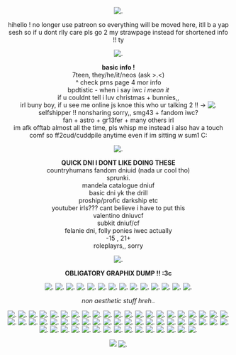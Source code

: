 <p align="center"
  
![.](https://64.media.tumblr.com/5be87049dbb6b99326067bc04022473d/8742a5525a904cb2-32/s2048x3072/40040085fe609943f49d10751f61953d7a1e1ec9.pnj)

<p align="center"
  
hihello ! no longer use patreon so everything will be moved here, itll b a yap sesh so if u dont rlly care pls go 2 my strawpage instead for shortened info !! ty

<p align="center"
  
![.](https://64.media.tumblr.com/eb25c12367403572dcca8d79d0e405d7/754803969c30b9cf-97/s250x400/202152324ab8f52015cc55dbd59cafa39029bef1.gifv)

<p align="center"

**basic info !**
<br>
7teen, they/he/it/neos (ask >.<)
<br>
^ check prns page 4 mor info 
<br>
bpdtistic - when i say iwc *i mean it*
<br>
if u couldnt tell i luv christmas + bunnies,,
<br>
irl buny boy, if u see me online js knoe this who ur talking 2 !! -> ![.](https://64.media.tumblr.com/54b510d0279221e4ca2e0fece5f372b5/cf492c2ab0c22fbd-fb/s75x75_c1/e39f604e787e657242f9ca8e8af53925ecd6d91b.gifv)
<br>
selfshipper !! nonsharing sorry,, smg43 + fandom iwc?
<br>
fan + astro + gr13fer + many others irl
<br>
im afk offtab almost all the time, pls whisp me instead i also hav a touch comf so ff2cud/cuddpile anytime even if im sitting w sum1 C:

<p align="center"
  
![.](https://64.media.tumblr.com/79c3564e49f84aaf8d968a5d3d0eec61/45bc1ad6625bafea-94/s1280x1920/49e8752bda9b8af7a9596e0795aad1bdde3653a3.gifv)

<p align="center"

**QUICK DNI I DONT LIKE DOING THESE**
<br>
countryhumans fandom dniuid (nada ur cool tho)
<br>
sprunki.
<br>
mandela catalogue dniuf
<br>
basic dni yk the drill
<br>
proship/profic darkship etc
<br>
youtuber irls??? cant believe i have to put this
<br>
valentino dniuvcf
<br>
subkit dniuf/cf
<br>
felanie dni, folly ponies iwec actually
<br>
-15 , 21+
<br>
roleplayrs,, sorry

<p align="center"
  
![.](https://64.media.tumblr.com/942e5a452e0cc6a405c5ddd685b09859/1308d9e078ff6f3d-f9/s640x960/333326fb4df1bef0b37f479d9462ebf0bd3b3f68.gifv)

<p align="center"

**OBLIGATORY GRAPHIX DUMP !! :3c**

<p align="center"
  
![.](https://64.media.tumblr.com/34c2170f55083192156a27940f3c4cac/8c49db604b0f3002-02/s100x200/b2d44bf69029f3fb10a50e08af113142cb9522b4.pnj) ![.](https://64.media.tumblr.com/db65fe69232814b36e7cdb2d66de899a/59e4fe077694f48e-29/s100x200/eaf21eb4db705a8d96a48e4f1cf0ce07fccd2bb1.gifv) ![.](https://64.media.tumblr.com/f22f24ed44c82a0730538b1759e2aad6/59e4fe077694f48e-94/s100x200/37327d3e6b1a78389c5b2a87cd53871bacd5511a.pnj) ![.](https://64.media.tumblr.com/ab5d82d54075b35f8156a20bd5ca4c97/47c4d724a89c0276-15/s100x200/58bca4b27607550ed9b2d007d10ded8871477c6c.pnj) ![.](https://64.media.tumblr.com/b07660ee8e715e61011b26db82d74c64/47c4d724a89c0276-c0/s100x200/5cc3b4dc3bda60bfa893fbae0a3301b85148a60b.pnj) ![.](https://64.media.tumblr.com/c67c70cdcab7bf9925ce28769feb5f24/8c49db604b0f3002-a4/s100x200/2e82471bab3f9d9a8b029c7b3e30cf4594fb5836.gifv) ![.](https://64.media.tumblr.com/cf7afc875178a62853e0ee6847577fb3/a2b9a9b92798b874-0a/s100x200/464e87c2400c1fb73b414f6571ad8732ecddbc91.gifv) ![.](https://64.media.tumblr.com/47d3ed3bb924750b7288f5d46880d2c8/704f4ace9de71c4b-bf/s100x200/186711a7876734defaaaa32c3656b5c3ed05acba.pnj) ![.](https://64.media.tumblr.com/40667ae7653ea07a9f03ea87a2fce8ce/905be8ef5ffa356b-07/s100x200/3d594bb93e3521d148308123b152918dadbc560b.pnj) ![.](https://64.media.tumblr.com/ab3e8904229f0111982bf70d13d2a560/48d654acdb106890-82/s100x200/b3e762186ca62d2af5c799ad83d5a1c6eaefa033.pnj) ![.](https://64.media.tumblr.com/f28e78b1d6d34f61136e6903a4e004d5/b5c1370c2766fc55-25/s100x200/31e7da8d97b030500ddc55f2915a7435ba6293ee.gifv) ![.](https://64.media.tumblr.com/f1df6416eb740d8b81146ff708e36fe2/6d78bc7631b17625-95/s100x200/f8ec1919839d9e61282e8a829c90b8c6f886d494.pnj) ![.](https://64.media.tumblr.com/537578dd8cdb89add9059c2ec939ab4b/700c9d4cb4ea50ba-1b/s100x200/1ea081ff7223b205b1534856161c1ea30dfa0d56.gifv) ![.](https://64.media.tumblr.com/782a3419707df43eca83dd7fa5328a1a/abdb9c0446392e7f-46/s100x200/0592ed3dfd5c252072907c34a6951a7ba60555af.gifv)

<p align="center"

*non aesthetic stuff hreh..*

<p align="center"
  
![.](https://64.media.tumblr.com/c6d46e142b87892997d91f601ff55d7e/a8a6674e6d1904af-59/s100x200/09f2f654b7f849f5a93ea9b289227c6c7c06f9b2.pnj) ![.](https://64.media.tumblr.com/f9cbc980875c26983d7b5c7e91569a93/2be3d7b7e3b8925d-31/s100x200/d0d536906d19ae86941ef1528e6787624c2bf067.pnj) ![.](https://64.media.tumblr.com/78d132d3e53cd4867673160cdd447612/f943d9890bee0f57-e6/s100x200/4e3b7ce871fd425332438a7bfe5765b5537b4744.gifv) ![.](https://64.media.tumblr.com/5fa391b151fe53aa5924bcf25993c202/147e422eed2ecc0d-6c/s100x200/070bf669adeda4b44d0d92a0d53ace4945284f05.gifv) ![.](https://64.media.tumblr.com/926546b18d9b1d901a05b782ea064bde/2789c352317c8fac-4d/s100x200/b527c055d3f3124c9d95b79880fcdc2f9913d376.gifv) ![.](https://64.media.tumblr.com/fb2b4b057f64ee8effbe10cc4a5f9562/147e422eed2ecc0d-8d/s250x400/e5d643f2425c99e3e04010d351b1393c4f8e7f8f.gifv) ![.](https://64.media.tumblr.com/d6d4224cfa924999413b633417125c68/c0de5bfbb8e74f33-32/s250x400/0d5d3541c5ac4dbf3de46110b20dff1ba45d1b63.gifv) ![.](https://gifcity.carrd.co/assets/images/gallery131/219563d0.jpg?v=47652796) ![.](https://gifcity.carrd.co/assets/images/gallery131/cfbca487.jpg?v=47652796) ![.](https://gifcity.carrd.co/assets/images/gallery230/b1bd7c8b.png?v=47652796) ![.](https://64.media.tumblr.com/005727d9d4891916c0bd01552569ec98/b2a668f6c2065597-1c/s100x200/dbc0831f3a3be6d86c8b17b017141d83426aab86.pnj) ![.](https://64.media.tumblr.com/7c7a7105d29113e33e12c6cf8dc5a886/6f072ea04e7b6c72-fb/s100x200/19ef918f30903dd70219a980d1080b0221b84fa3.gifv) ![.](https://64.media.tumblr.com/30089620ec0ef2c6492a8818da2e16c7/0576c693f2b94995-d1/s75x75_c1/df725d40a899c3deab0bc756769943a1f36517db.gifv) ![.](https://64.media.tumblr.com/da2dd4094e44c354c52d03b3ba8a6ecc/430287f45c8133f7-20/s100x200/5ebb26b002c4ef67e2fc4907a081e001101a12b2.pnj) ![.](https://64.media.tumblr.com/e496114841373a8802a4a254b6f70236/430287f45c8133f7-ea/s100x200/d2d921aaa351a258bf7d481b62327f4a4f176f52.gifv) ![.](https://64.media.tumblr.com/061cd32c70765e7b48ed3318ac8d8774/78c75168f9ef587b-77/s250x400/f87a365c8053dcb0e0d2e5cf56f5e716d797570d.gifv) ![.](https://64.media.tumblr.com/bf7de985a6b623139dbed1012f36b073/c937cea2bae71fd6-98/s100x200/ac61302a921d98dcf35de702bdcb2dddc2f32cf1.gifv) ![.](https://64.media.tumblr.com/a906ffa99c2421454a16e7dc0352305b/c937cea2bae71fd6-d1/s100x200/70f929d5d922adef60f81d4b2618619bab524fed.pnj) ![.](https://64.media.tumblr.com/4c9047d2aca459c32e39092e267f9ed4/7c3dd077ed76e2f9-2c/s100x200/148f0ab49fa0746ad84fec7056f6236c45bc0d07.pnj) ![.](https://64.media.tumblr.com/69206af4a78eb2cf4c8f87731d84e41a/799b250436f9bdca-b2/s100x200/632f0700381052889a462bb295e9c619c168a8c7.gifv) ![.](https://64.media.tumblr.com/aead6963b3c44f938be1b53d94708f8c/ed3632597c2d8d50-1e/s100x200/67c851caa4428c0b054b7efcfae75117853ed567.pnj) ![.](https://64.media.tumblr.com/28c9642ea91f2647174c825dbc41bacd/c7eaf291b9142808-9b/s250x400/34dd5df0572b3321d316f4953fb79cdc18af8765.gifv) ![.](https://64.media.tumblr.com/34f746ab524f4c95ffd885244c38b720/7498c2737dc9336b-5a/s250x400/83f09f2a2be6e7569e9815612b020118037e8cc5.gifv) ![.](https://64.media.tumblr.com/6766af52f0ef91366a9ff6f479c49786/f32d7177776ff0b6-17/s100x200/ee251ae1ef7d0d42b9f9422c1b796d8f949f492f.gifv) ![.](https://64.media.tumblr.com/a2cc55cbde3d8548c9d5a891864d21f9/ca0ba616638fdde7-47/s250x400/bd303ea6963a234b17ebf01c08968667a953c076.gifv) ![.](https://64.media.tumblr.com/609f0b13f2a06426f41e3788ea473353/0e9e26853e68553c-03/s250x400/b126fbd02e23ad3977c95fe78307ef9f0633c5a1.pnj) ![.](https://64.media.tumblr.com/c1f0e8f46765b326eaa9fc496eeb9917/45d41170c6f98333-cc/s250x400/6d061c96ffc8acc64bb4c24d5a6664cb41dc476f.webp) ![.](https://64.media.tumblr.com/603280bb25174fe4ab92aa165ef7d0a8/321aa268678c99b9-ff/s100x200/d28fa8f73c9bd03444110b6b310f5a53cc2bd5eb.gifv) ![.](https://64.media.tumblr.com/2fc10f04885fb5c75198554d7965f754/33482cf83af8f0c3-61/s100x200/b75c346ada5920a53967174d88194ea5ccfd425a.pnj) ![.](https://64.media.tumblr.com/41bbd16f016c9f4e50396623a62771b5/33482cf83af8f0c3-2b/s250x400/d52931bd11bf442a15cce81aafef1594c413a511.pnj) ![.](https://64.media.tumblr.com/0b5c6dc0ad41122d1868b027bbb1e207/d9a59b71a0818c17-29/s100x200/40b4236f799ae86ae05b780da324aa98770be2e6.gifv) ![.](https://64.media.tumblr.com/7c040120e3863b0f249b7a501bcaddad/d3abe813af06eb03-fd/s100x200/5d5899268aac879033998529a98f8ea5601fb67b.gifv) ![.](https://64.media.tumblr.com/0fc60052afa47e315f779ca6990477bf/14df2b8e0ccc2214-58/s250x400/d95dca2f4404bf641df15d194cc0df824b11fb0e.gifv) ![.](https://64.media.tumblr.com/532f05689b1fff7a46d0af409236b8ee/f2ecde4a8441d6d3-78/s100x200/200fbce27ca44c1cf4c3fe0792847a538e487632.gifv) ![.](https://64.media.tumblr.com/ff14092c30b781583e86cde5c8d423e7/f6aa4a68b0575f05-b6/s100x200/2e0eb1ec67b8b1049880968c8bea14ac6f0c81cb.gifv) ![.](https://64.media.tumblr.com/cd096bc9215bfc2678325c9c216b189f/5145bbf0b29b3644-99/s100x200/9e7d70da6615f7a4a39cf0e1de5e60bc0583d2ee.pnj) ![.](https://64.media.tumblr.com/e5935cd858e0ec2d0e01d3e26e6709a3/90bf692ff72633af-41/s100x200/6768cb7a29a99ae71c794c0cd24ca7ada44298de.pnj) ![.](https://64.media.tumblr.com/e2f0589e8d30b9106f80fca0a31a5b04/3bf9185d18abb95b-ee/s100x200/1303215227ff8cb057e19f57f87d5730d9c63274.pnj) ![.](https://64.media.tumblr.com/c01723d4eea54a481aa0f6728719b699/f55822e4c0720452-bf/s100x200/6810b2ce78030f1d3d779797c071206876ccb8bc.jpg) ![.](https://64.media.tumblr.com/9f7aa7377efe3125cd1b656005fafed6/c50dc93c89e251e3-ea/s100x200/4b578370d2ff70bb907bca885906b7860002159f.gifv) ![.](https://64.media.tumblr.com/8d5a46b569fe25ad46b1243363fbc49f/5bde89fb1ffcd1fc-aa/s100x200/79544b943f48b1c617ee4d330b836264ec30fa1d.pnj) ![.](https://64.media.tumblr.com/f24bf996f6ef5f75c421f0467b22ec38/5bde89fb1ffcd1fc-79/s100x200/caf03c2dc1e7c05d3b3c91d1eb33190595e82763.gifv) ![.](https://64.media.tumblr.com/e8001b1db15cf74d105b276e4ddfc549/5bde89fb1ffcd1fc-68/s100x200/44ff55a8810a6b621d92bb21e7face0a3a725172.pnj) ![.](https://64.media.tumblr.com/5b3ace91f09a74e4eb450f5633b3ea7a/aaf617bf71cc7ba7-09/s100x200/f780efa1771f368648c58062634c7bb27a5c43ad.pnj) ![.](https://64.media.tumblr.com/8f210b4fe01ecc2bfeb592bd529b2e37/672f30845d018425-d2/s100x200/3d54f81467a55f7e18a7d959a39b503077c0ce14.gifv) ![.](https://64.media.tumblr.com/81593ee597127fa4345c10bf6662fe1f/67c9f3fb6561df82-dd/s100x200/4aa5270bea4a0c9452c1115477367831b13fe6df.pnj) ![.](https://64.media.tumblr.com/7a8775d7d95eb374ed339e444caefab1/a5b6896041f0ab1d-a0/s250x400/60307c5f6bd0bbee1ad5a876eb93dcd0ea675131.gifv) ![.](https://gifcity.carrd.co/assets/images/gallery135/765519c3.gif?v=47652796) ![.](https://gifcity.carrd.co/assets/images/gallery251/a666d55f.gif?v=47652796) ![.](https://64.media.tumblr.com/010759ecc6a84cf8c2c466c68519d541/3a7ec0eca2ec420d-bb/s100x200/bd7765cdeb7a9fae42789f1ead8b28f0e00f116d.pnj) ![.](https://64.media.tumblr.com/88ecb330f8a915658ed4b81f23dfacf0/77107e0a7d3dda05-fe/s100x200/3aa0206491363bdc6e86bf0a04c1fd8b2fd4d8f1.gifv) ![.](https://64.media.tumblr.com/10882f4c3cb6fb2316abbc070be22e56/4f2012ddc7387746-f1/s250x400/58e0b7b75e8318ac14e243439c8e4dcd3b4f3c86.gifv) ![.](https://64.media.tumblr.com/c172994d7df726723f61154cb201eb5b/64fd72d872061a87-5a/s250x400/293468007616a3903d67b049b6752bf68d3a9486.gifv) ![.](https://64.media.tumblr.com/ca18a4757a14671c08a2caf56556b3af/4f2012ddc7387746-d3/s250x400/36c9729d2d7b496c639c731876c19992381705a7.gifv) ![.](https://64.media.tumblr.com/8e170590d2b13bf206a360c9a3a344b1/2e5aa8d51d2d0f17-93/s100x200/a7f22e6a92edbb51a9412a18a5b3d9ccef6eb31b.webp) ![.](https://64.media.tumblr.com/f63907f0f13660da9f9ecd01450d59fe/2e5aa8d51d2d0f17-42/s100x200/9ef621db6188a1d49f4e1f7c14b512d1265a6d6f.pnj) ![.](https://64.media.tumblr.com/36fb3fe57e981bb4e4da01b05b5332ce/d68cedc3f4d9b0bd-e9/s100x200/d55ee462bc3514b658775a00b468fff790dac80a.gifv) 

<p align="center"
  
![](https://komarev.com/ghpvc/?username=robotpilled&color=97b1ee&label=☆+prof+views+) ![.](https://64.media.tumblr.com/68084615083b28087ecccac3d3fbdb9d/66ebc5ca39dbb5c2-00/s75x75_c1/0f11de307b428a9a9dd0df8060095f7d3cd6986f.gifv)
